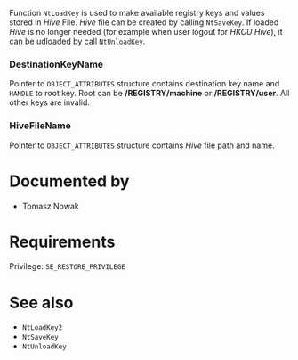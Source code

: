 Function `NtLoadKey` is used to make available registry keys and values stored in *Hive* File. *Hive* file can be created by calling `NtSaveKey`. If loaded *Hive* is no longer needed (for example when user logout for *HKCU Hive*), it can be udloaded by call `NtUnloadKey`.

### DestinationKeyName

Pointer to `OBJECT_ATTRIBUTES` structure contains destination key name and `HANDLE` to root key. Root can be **/REGISTRY/machine** or **/REGISTRY/user**. All other keys are invalid.

### HiveFileName

Pointer to `OBJECT_ATTRIBUTES` structure contains *Hive* file path and name.

# Documented by

* Tomasz Nowak

# Requirements

Privilege: `SE_RESTORE_PRIVILEGE`

# See also

* `NtLoadKey2`
* `NtSaveKey`
* `NtUnloadKey`
